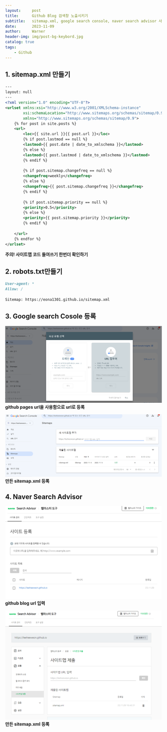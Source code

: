 ```yaml
---
layout:     post
title:      Github Blog 검색창 노출시키기
subtitle:   sitemap.xml, google search console, naver search advisor 사용 
date:       2023-11-09
author:     Warner
header-img: img/post-bg-keybord.jpg
catalog: true
tags:
    - Github 
---
```


## 1. sitemap.xml 만들기

~~~xml
---
layout: null
---
<?xml version="1.0" encoding="UTF-8"?>
<urlset xmlns:xsi="http://www.w3.org/2001/XMLSchema-instance"
        xsi:schemaLocation="http://www.sitemaps.org/schemas/sitemap/0.9 http://www.sitemaps.org/schemas/sitemap/0.9/sitemap.xsd"
        xmlns="http://www.sitemaps.org/schemas/sitemap/0.9">
    {% for post in site.posts %}
    <url>
        <loc>{{ site.url }}{{ post.url }}</loc>
        {% if post.lastmod == null %}
        <lastmod>{{ post.date | date_to_xmlschema }}</lastmod>
        {% else %}
        <lastmod>{{ post.lastmod | date_to_xmlschema }}</lastmod>
        {% endif %}

        {% if post.sitemap.changefreq == null %}
        <changefreq>weekly</changefreq>
        {% else %}
        <changefreq>{{ post.sitemap.changefreq }}</changefreq>
        {% endif %}

        {% if post.sitemap.priority == null %}
        <priority>0.5</priority>
        {% else %}
        <priority>{{ post.sitemap.priority }}</priority>
        {% endif %}

    </url>
    {% endfor %}
</urlset>
~~~

**주의! 사이트맵 코드 들여쓰기 한번더 확인하기**

## 2. robots.txt만들기
~~~markdown
User-agent: *
Allow: /

Sitemap: https://eona1301.github.io/sitemap.xml
~~~

## 3. Google search Cosole 등록
![google1.png](/img/post/2023-11-09/google1.png)
**github pages url을 사용함으로 url로 등록**

![google2.png](/img/post/2023-11-09/google2.png)
**만든 sitemap.xml 등록**

## 4. Naver Search Advisor
![naver-search1.png](/img/post/2023-11-09/naver-search1.png)
**github blog url 입력** 

![naver-search2.png](/img/post/2023-11-09/naver-search2.png)
**만든 sitemap.xml 등록**